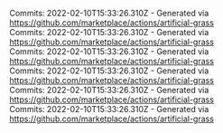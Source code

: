 Commits: 2022-02-10T15:33:26.310Z - Generated via https://github.com/marketplace/actions/artificial-grass
<br>
Commits: 2022-02-10T15:33:26.310Z - Generated via https://github.com/marketplace/actions/artificial-grass
<br>
Commits: 2022-02-10T15:33:26.310Z - Generated via https://github.com/marketplace/actions/artificial-grass
<br>
Commits: 2022-02-10T15:33:26.310Z - Generated via https://github.com/marketplace/actions/artificial-grass
<br>
Commits: 2022-02-10T15:33:26.310Z - Generated via https://github.com/marketplace/actions/artificial-grass
<br>
Commits: 2022-02-10T15:33:26.310Z - Generated via https://github.com/marketplace/actions/artificial-grass
<br>
